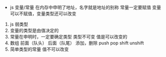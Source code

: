 - js 变量/常量 在内存中申明了地址，名字就是地址的别称
    常量一定要赋值
    变量可以不赋值，变量类型还可以改变

1. js 弱类型 
2. 变量的类型是由值决定的
3. 常量在申明时，一定要确定类型
    类型不可变 值是可以改变的
4. 数组 前面（队头） 后面（队尾） 添加，删除
    push  pop  shift  unshift
5. 简单类型的常量 值不可以改变


